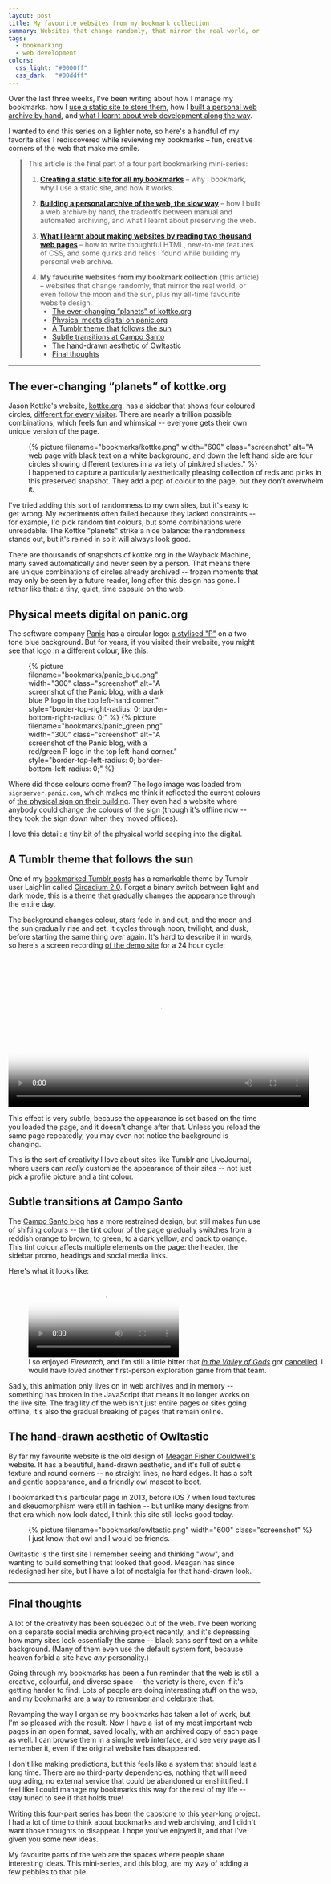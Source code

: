 ```yaml
---
layout: post
title: My favourite websites from my bookmark collection
summary: Websites that change randomly, that mirror the real world, or even follow the moon and the sun, plus my all-time favourite website design.
tags:
  - bookmarking
  - web development
colors:
  css_light: "#0000ff"
  css_dark:  "#00ddff"
---
```

Over the last three weeks, I've been writing about how I manage my bookmarks.
how I [use a static site to store them](/2025/bookmarks-static-site/), how I [built a personal web archive by hand](/2025/personal-archive-of-the-web/), and [what I learnt about web development along the way](/2025/learning-how-to-make-websites/).

I wanted to end this series on a lighter note, so here's a handful of my favorite sites I rediscovered while reviewing my bookmarks – fun, creative corners of the web that make me smile.

<blockquote class="toc">
  <p>This article is the final part of a four part bookmarking mini-series:</p>
  <ol>
    <li>
      <a href="/2025/bookmarks-static-site/"><strong>Creating a static site for all my bookmarks</strong></a> – why I bookmark, why I use a static site, and how it works.
    </li>
    <li>
      <a href="/2025/personal-archive-of-the-web/"><strong>Building a personal archive of the web, the slow way</strong></a> – how I built a web archive by hand, the tradeoffs between manual and automated archiving, and what I learnt about preserving the web.
    </li>
    <li>
      <a href="/2025/learning-how-to-make-websites/"><strong>What I learnt about making websites by reading two thousand web pages</strong></a> – how to write thoughtful HTML, new-to-me features of CSS, and some quirks and relics I found while building my personal web archive.
    </li>
    <li>
      <strong>My favourite websites from my bookmark collection</strong> (this article) – websites that change randomly, that mirror the real world, or even follow the moon and the sun, plus my all-time favourite website design.
      <ul>
        <li><a href="#kottke">The ever-changing “planets” of kottke.org</a></li>
        <li><a href="#panic">Physical meets digital on panic.org</a></li>
        <li><a href="#circadium">A Tumblr theme that follows the sun</a></li>
        <li><a href="#campsanto">Subtle transitions at Campo Santo</a></li>
        <li><a href="#owltastic">The hand-drawn aesthetic of Owltastic</a></li>
        <li><a href="#final_thoughts">Final thoughts</a></li>
      </ul>
    </li>
  </ol>
</blockquote>

<style>
  .toc {
    background: var(--background-color);
    border-color: var(--primary-color);
  }

  .toc ol > li:not(:last-child) {
    margin-bottom: 1em;
  }

  .toc ol > li > ul {
    list-style-type: disc;
  }

  .toc ol > li > ul > li > ul {
    list-style-type: circle;
  }

  .toc a:visited {
    color: var(--primary-color);
  }
</style>

---

<h2 id="kottke">The ever-changing “planets” of kottke.org</h2>

Jason Kottke's website, [kottke.org], has a sidebar that shows four coloured circles, [different for every visitor][redesign].
There are nearly a trillion possible combinations, which feels fun and whimsical -- everyone gets their own unique version of the page.

<figure style="width: 600px;">
  {%
    picture
    filename="bookmarks/kottke.png"
    width="600"
    class="screenshot"
    alt="A web page with black text on a white background, and down the left hand side are four circles showing different textures in a variety of pink/red shades."
  %}
  <figcaption>
    I happened to capture a particularly aesthetically pleasing collection of reds and pinks in this preserved snapshot.
    They add a pop of colour to the page, but they don’t overwhelm it.
  </figcaption>
</figure>

I've tried adding this sort of randomness to my own sites, but it's easy to get wrong.
My experiments often failed because they lacked constraints -- for example, I'd pick random tint colours, but some combinations were unreadable.
The Kottke "planets" strike a nice balance: the randomness stands out, but it's reined in so it will always look good.

There are thousands of snapshots of kottke.org in the Wayback Machine, many saved automatically and never seen by a person.
That means there are unique combinations of circles already archived -- frozen moments that may only be seen by a future reader, long after this design has gone.
I rather like that: a tiny, quiet, time capsule on the web.

[kottke.org]: https://kottke.org/
[redesign]: https://kottke.org/24/03/kottkeorg-redesigns-with-2024-vibes#:~:text=Billions%20and%20Billions.





<h2 id="panic">Physical meets digital on panic.org</h2>

The software company [Panic] has a circular logo: [a stylised "P"][logo] on a two-tone blue background.
But for years, if you visited their website, you might see that logo in a different colour, like this:

<figure style="width: calc(600px + 10px); display: grid; grid-template-columns: repeat(2, 1fr); grid-gap: 10px;">
  {%
    picture
    filename="bookmarks/panic_blue.png"
    width="300"
    class="screenshot"
    alt="A screenshot of the Panic blog, with a dark blue P logo in the top left-hand corner."
    style="border-top-right-radius: 0; border-bottom-right-radius: 0;"
  %}
  {%
    picture
    filename="bookmarks/panic_green.png"
    width="300"
    class="screenshot"
    alt="A screenshot of the Panic blog, with a red/green P logo in the top left-hand corner."
    style="border-top-left-radius: 0; border-bottom-left-radius: 0;"
  %}
</figure>

Where did those colours come from?
The logo image was loaded from `signserver.panic.com`, which makes me think it reflected the current colours of [the physical sign on their building][panic_sign].
They even had a website where anybody could change the colours of the sign (though it's offline now -- they took the sign down when they moved offices).

I love this detail: a tiny bit of the physical world seeping into the digital.

[Panic]: https://panic.com
[logo]: https://commons.wikimedia.org/wiki/File:Panic_Inc_Logo.svg
[panic_sign]: https://panic.com/blog/the-panic-sign/



<h2 id="circadium">A Tumblr theme that follows the sun</h2>

One of my [bookmarked Tumblr posts][vonnegut] has a remarkable theme by Tumblr user Laighlin called [Circadium&nbsp;2.0][circadium].
Forget a binary switch between light and dark mode, this is a theme that gradually changes the appearance through the entire day.

The background changes colour, stars fade in and out, and the moon and the sun gradually rise and set.
It cycles through noon, twilight, and dusk, before starting the same thing over again.
It's hard to describe it in words, so here's a screen recording [of the demo site][circadium_demo] for a 24 hour cycle:

<video controls loop poster="/images/2025/bookmarks/circadium_loop.png" src="/images/2025/bookmarks/circadium_loop.mp4" class="screenshot" style="width: 600px;"></video>

This effect is very subtle, because the appearance is set based on the time you loaded the page, and it doesn't change after that.
Unless you reload the same page repeatedly, you may even not notice the background is changing.

This is the sort of creativity I love about sites like Tumblr and LiveJournal, where users can *really* customise the appearance of their sites -- not just pick a profile picture and a tint colour.

[vonnegut]: https://three--rings.tumblr.com/post/625948601747636224/when-i-was-15-i-spent-a-month-working-on-an
[circadium]: https://linthm.tumblr.com/post/626279447390257152/theme-28-circadium-20-yes-sweet-baby-jesus
[circadium_demo]: https://circadium-theme.tumblr.com/page/3



<h2 id="campsanto">Subtle transitions at Campo Santo</h2>

The [Campo Santo blog][Campo Santo] has a more restrained design, but still makes fun use of shifting colours -- the tint colour of the page gradually switches from a reddish orange to brown, to green, to a dark yellow, and back to orange.
This tint colour affects multiple elements on the page: the header, the sidebar promo, headings and social media links.

Here's what it looks like:

<figure style="width: 600px;">
  <video controls loop poster="/images/2025/bookmarks/campo_santo_loop.png" src="/images/2025/bookmarks/campo_santo_loop.mp4" class="screenshot"></video>
  <figcaption>
    I so enjoyed <em>Firewatch</em>, and I’m still a little bitter that <a href="https://www.youtube.com/watch?v=UFOXIGzdMv8"><em>In the Valley of Gods</em></a> got <a href="https://www.polygon.com/2019/12/3/20994257/valve-in-the-valley-of-gods-campo-santo-half-life-alyx">cancelled</a>.
    I would have loved another first-person exploration game from that team.
  </figcaption>
</figure>

Sadly, this animation only lives on in web archives and in memory -- something has broken in the JavaScript that means it no longer works on the live site.
The fragility of the web isn't just entire pages or sites going offline, it's also the gradual breaking of pages that remain online.

[Campo Santo]: http://blog.camposanto.com/post/162685206999/love-at-first-site-a-few-months-ago-we-got-a




<h2 id="owltastic">The hand-drawn aesthetic of Owltastic</h2>

By far my favourite website is the old design of [Meagan Fisher Couldwell's](https://owltastic.com) website.
It has a beautiful, hand-drawn aesthetic, and it's full of subtle texture and round corners -- no straight lines, no hard edges.
It has a soft and gentle appearance, and a friendly owl mascot to boot.

I bookmarked this particular page in 2013, before iOS 7 when loud textures and skeuomorphism were still in fashion -- but unlike many designs from that era which now look dated, I think this site still looks good today.

<figure style="width: 600px;">
  {%
    picture
    filename="bookmarks/owltastic.png"
    width="600"
    class="screenshot"
  %}
  <figcaption>
    I just know that owl and I would be friends.
  </figcaption>
</figure>

Owltastic is the first site I remember seeing and thinking "wow", and wanting to build something that looked that good.
Meagan has since redesigned her site, but I have a lot of nostalgia for that hand-drawn look.





---





<h2 id="final_thoughts">Final thoughts</h2>

A lot of the creativity has been squeezed out of the web.
I've been working on a separate social media archiving project recently, and it's depressing how many sites look essentially the same -- black sans serif text on a white background.
(Many of them even use the default system font, because heaven forbid a site have *any* personality.)

Going through my bookmarks has been a fun reminder that the web is still a creative, colourful, and diverse space -- the variety is there, even if it's getting harder to find.
Lots of people are doing interesting stuff on the web, and my bookmarks are a way to remember and celebrate that.

Revamping the way I organise my bookmarks has taken a lot of work, but I'm so pleased with the result.
Now I have a list of my most important web pages in an open format, saved locally, with an archived copy of each page as well.
I can browse them in a simple web interface, and see very page as I remember it, even if the original website has disappeared.

I don't like making predictions, but this feels like a system that should last a long time.
There are no third-party dependencies, nothing that will need upgrading, no external service that could be abandoned or enshittified.
I feel like I could manage my bookmarks this way for the rest of my life -- stay tuned to see if that holds true!

Writing this four-part series has been the capstone to this year-long project.
I had a lot of time to think about bookmarks and web archiving, and I didn't want those thoughts to disappear.
I hope you've enjoyed it, and that I've given you some new ideas.

My favourite parts of the web are the spaces where people share interesting ideas.
This mini-series, and this blog, are my way of adding a few pebbles to that pile.
